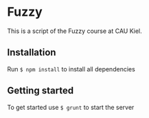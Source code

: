 Fuzzy
================

This is a script of the Fuzzy course at CAU Kiel.

Installation
------------
Run ``$ npm install`` to install all dependencies


Getting started
--------------
To get started use ``$ grunt`` to start the server
